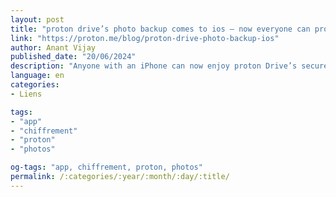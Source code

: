 ```yaml
---
layout: post
title: "proton drive’s photo backup comes to ios – now everyone can protect their memories"
link: "https://proton.me/blog/proton-drive-photo-backup-ios"
author: Anant Vijay
published_date: "20/06/2024"
description: "Anyone with an iPhone can now enjoy proton Drive’s secure and private photo backup capabilities. This feature is gradually rolling out to the proton community and will be available to everyone by the end of this week."
language: en
categories:
- Liens

tags:
- "app"
- "chiffrement"
- "proton"
- "photos"

og-tags: "app, chiffrement, proton, photos"
permalink: /:categories/:year/:month/:day/:title/
---
```

